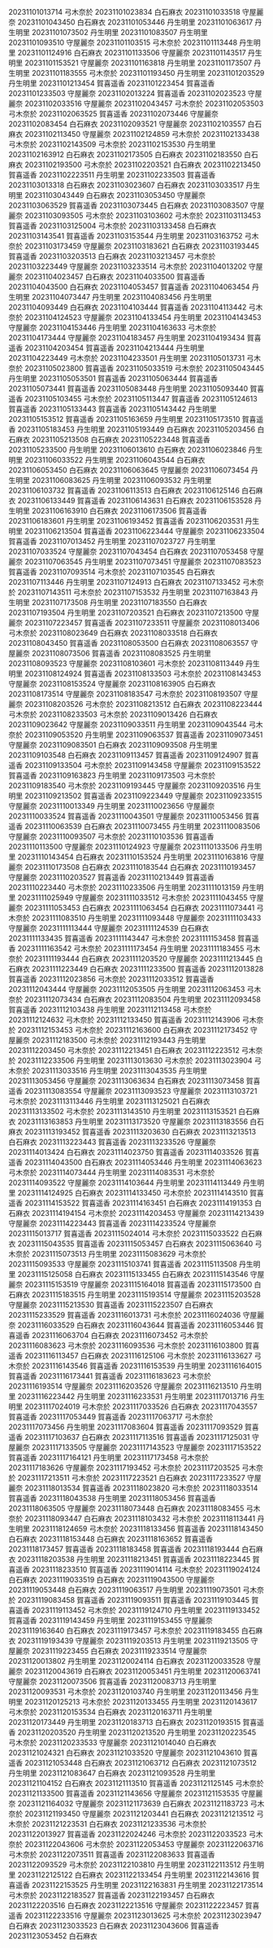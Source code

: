 20231101013714 弓木奈於
20231101023834 白石麻衣
20231101033518 守屋麗奈
20231101043450 白石麻衣
20231101053446 丹生明里
20231101063617 丹生明里
20231101073502 丹生明里
20231101083507 丹生明里
20231101093510 守屋麗奈
20231101103515 弓木奈於
20231101113448 丹生明里
20231101124916 白石麻衣
20231101133506 守屋麗奈
20231101143517 丹生明里
20231101153521 守屋麗奈
20231101163818 丹生明里
20231101173507 丹生明里
20231101183555 弓木奈於
20231101193450 丹生明里
20231101203529 丹生明里
20231101213454 賀喜遥香
20231101223454 賀喜遥香
20231101233503 守屋麗奈
20231102013224 賀喜遥香
20231102023523 守屋麗奈
20231102033516 守屋麗奈
20231102043457 弓木奈於
20231102053503 弓木奈於
20231102063525 賀喜遥香
20231102073446 守屋麗奈
20231102083454 白石麻衣
20231102093521 守屋麗奈
20231102103557 白石麻衣
20231102113450 守屋麗奈
20231102124859 弓木奈於
20231102133438 弓木奈於
20231102143509 弓木奈於
20231102153530 丹生明里
20231102163912 白石麻衣
20231102173505 白石麻衣
20231102183550 白石麻衣
20231102193500 弓木奈於
20231102203521 白石麻衣
20231102213450 賀喜遥香
20231102223511 丹生明里
20231102233503 賀喜遥香
20231103013318 白石麻衣
20231103023607 白石麻衣
20231103033517 丹生明里
20231103043449 白石麻衣
20231103053450 守屋麗奈
20231103063529 賀喜遥香
20231103073445 白石麻衣
20231103083507 守屋麗奈
20231103093505 弓木奈於
20231103103602 弓木奈於
20231103113453 賀喜遥香
20231103125004 弓木奈於
20231103133458 白石麻衣
20231103143541 賀喜遥香
20231103153544 丹生明里
20231103163752 弓木奈於
20231103173459 守屋麗奈
20231103183621 白石麻衣
20231103193445 賀喜遥香
20231103203513 白石麻衣
20231103213457 弓木奈於
20231103223449 守屋麗奈
20231103233514 弓木奈於
20231104013202 守屋麗奈
20231104023457 白石麻衣
20231104033500 賀喜遥香
20231104043500 白石麻衣
20231104053457 賀喜遥香
20231104063454 丹生明里
20231104073447 丹生明里
20231104083456 丹生明里
20231104093449 白石麻衣
20231104103444 賀喜遥香
20231104113442 弓木奈於
20231104124523 守屋麗奈
20231104133454 丹生明里
20231104143453 守屋麗奈
20231104153446 丹生明里
20231104163633 弓木奈於
20231104173444 守屋麗奈
20231104183457 丹生明里
20231104193434 賀喜遥香
20231104203454 賀喜遥香
20231104213444 丹生明里
20231104223449 弓木奈於
20231104233501 丹生明里
20231105013731 弓木奈於
20231105023800 賀喜遥香
20231105033519 弓木奈於
20231105043445 丹生明里
20231105053501 賀喜遥香
20231105063444 賀喜遥香
20231105073441 賀喜遥香
20231105083448 丹生明里
20231105093440 賀喜遥香
20231105103455 弓木奈於
20231105113447 賀喜遥香
20231105124613 賀喜遥香
20231105133443 賀喜遥香
20231105143442 丹生明里
20231105153512 賀喜遥香
20231105163659 丹生明里
20231105173510 賀喜遥香
20231105183453 丹生明里
20231105193449 白石麻衣
20231105203456 白石麻衣
20231105213508 白石麻衣
20231105223448 賀喜遥香
20231105233500 丹生明里
20231106013610 白石麻衣
20231106023846 丹生明里
20231106033522 丹生明里
20231106043544 白石麻衣
20231106053450 白石麻衣
20231106063645 守屋麗奈
20231106073454 丹生明里
20231106083625 丹生明里
20231106093532 丹生明里
20231106103732 賀喜遥香
20231106113513 白石麻衣
20231106125146 白石麻衣
20231106133449 賀喜遥香
20231106143631 白石麻衣
20231106153528 丹生明里
20231106163910 白石麻衣
20231106173506 賀喜遥香
20231106183601 丹生明里
20231106193452 賀喜遥香
20231106203531 丹生明里
20231106213504 賀喜遥香
20231106223444 守屋麗奈
20231106233504 賀喜遥香
20231107013452 丹生明里
20231107023727 丹生明里
20231107033524 守屋麗奈
20231107043454 白石麻衣
20231107053458 守屋麗奈
20231107063545 丹生明里
20231107073451 守屋麗奈
20231107083523 賀喜遥香
20231107093514 弓木奈於
20231107103545 白石麻衣
20231107113446 丹生明里
20231107124913 白石麻衣
20231107133452 弓木奈於
20231107143511 弓木奈於
20231107153532 丹生明里
20231107163843 丹生明里
20231107173508 丹生明里
20231107183550 白石麻衣
20231107193504 丹生明里
20231107203521 白石麻衣
20231107213500 守屋麗奈
20231107223457 賀喜遥香
20231107233511 守屋麗奈
20231108013406 弓木奈於
20231108023649 白石麻衣
20231108033518 白石麻衣
20231108043450 賀喜遥香
20231108053500 白石麻衣
20231108063557 守屋麗奈
20231108073506 賀喜遥香
20231108083525 丹生明里
20231108093523 守屋麗奈
20231108103601 弓木奈於
20231108113449 丹生明里
20231108124924 賀喜遥香
20231108133503 弓木奈於
20231108143453 守屋麗奈
20231108153524 守屋麗奈
20231108163905 白石麻衣
20231108173514 守屋麗奈
20231108183547 弓木奈於
20231108193507 守屋麗奈
20231108203526 弓木奈於
20231108213512 白石麻衣
20231108223444 弓木奈於
20231108233503 弓木奈於
20231109013426 白石麻衣
20231109023642 守屋麗奈
20231109033511 丹生明里
20231109043544 弓木奈於
20231109053520 丹生明里
20231109063537 賀喜遥香
20231109073451 守屋麗奈
20231109083501 白石麻衣
20231109093508 丹生明里
20231109103548 白石麻衣
20231109113457 賀喜遥香
20231109124907 賀喜遥香
20231109133504 弓木奈於
20231109143458 守屋麗奈
20231109153522 賀喜遥香
20231109163823 丹生明里
20231109173503 弓木奈於
20231109183540 弓木奈於
20231109193445 守屋麗奈
20231109203516 丹生明里
20231109213502 賀喜遥香
20231109223449 守屋麗奈
20231109233515 守屋麗奈
20231110013349 丹生明里
20231110023656 守屋麗奈
20231110033524 賀喜遥香
20231110043501 守屋麗奈
20231110053456 賀喜遥香
20231110063539 白石麻衣
20231110073455 丹生明里
20231110083506 守屋麗奈
20231110093507 弓木奈於
20231110103536 賀喜遥香
20231110113500 守屋麗奈
20231110124923 守屋麗奈
20231110133506 丹生明里
20231110143454 白石麻衣
20231110153524 丹生明里
20231110163816 守屋麗奈
20231110173508 白石麻衣
20231110183544 白石麻衣
20231110193457 守屋麗奈
20231110203527 賀喜遥香
20231110213449 賀喜遥香
20231110223440 弓木奈於
20231110233506 丹生明里
20231111013159 丹生明里
20231111025949 守屋麗奈
20231111033512 弓木奈於
20231111043455 守屋麗奈
20231111053453 白石麻衣
20231111063454 白石麻衣
20231111073441 弓木奈於
20231111083510 丹生明里
20231111093448 守屋麗奈
20231111103433 守屋麗奈
20231111113444 守屋麗奈
20231111124539 白石麻衣
20231111133435 賀喜遥香
20231111143447 弓木奈於
20231111153458 賀喜遥香
20231111163542 弓木奈於
20231111173454 丹生明里
20231111183455 弓木奈於
20231111193444 白石麻衣
20231111203520 守屋麗奈
20231111213445 白石麻衣
20231111223449 白石麻衣
20231111233500 賀喜遥香
20231112013828 賀喜遥香
20231112023856 弓木奈於
20231112033512 賀喜遥香
20231112043444 守屋麗奈
20231112053505 丹生明里
20231112063453 弓木奈於
20231112073434 白石麻衣
20231112083504 丹生明里
20231112093458 賀喜遥香
20231112103438 丹生明里
20231112113458 弓木奈於
20231112124632 弓木奈於
20231112133450 賀喜遥香
20231112143906 弓木奈於
20231112153453 弓木奈於
20231112163600 白石麻衣
20231112173452 守屋麗奈
20231112183500 弓木奈於
20231112193443 丹生明里
20231112203450 弓木奈於
20231112213451 白石麻衣
20231112223512 弓木奈於
20231112233506 丹生明里
20231113013630 弓木奈於
20231113023904 弓木奈於
20231113033516 丹生明里
20231113043535 丹生明里
20231113053456 守屋麗奈
20231113063634 白石麻衣
20231113073458 賀喜遥香
20231113083554 守屋麗奈
20231113093523 守屋麗奈
20231113103721 弓木奈於
20231113113446 丹生明里
20231113125021 白石麻衣
20231113133502 弓木奈於
20231113143510 丹生明里
20231113153521 白石麻衣
20231113163853 丹生明里
20231113173520 守屋麗奈
20231113183556 白石麻衣
20231113193452 賀喜遥香
20231113203630 白石麻衣
20231113213513 白石麻衣
20231113223443 賀喜遥香
20231113233526 守屋麗奈
20231114013424 白石麻衣
20231114023750 賀喜遥香
20231114033526 賀喜遥香
20231114043500 白石麻衣
20231114053446 丹生明里
20231114063623 弓木奈於
20231114073444 丹生明里
20231114083531 弓木奈於
20231114093522 守屋麗奈
20231114103644 丹生明里
20231114113449 丹生明里
20231114124925 白石麻衣
20231114133450 弓木奈於
20231114143510 賀喜遥香
20231114153522 賀喜遥香
20231114163451 白石麻衣
20231114191353 白石麻衣
20231114194154 弓木奈於
20231114203453 守屋麗奈
20231114213439 守屋麗奈
20231114223443 賀喜遥香
20231114233524 守屋麗奈
20231115013717 賀喜遥香
20231115024014 弓木奈於
20231115033522 白石麻衣
20231115043535 賀喜遥香
20231115053457 白石麻衣
20231115063640 弓木奈於
20231115073513 丹生明里
20231115083629 弓木奈於
20231115093533 守屋麗奈
20231115103741 賀喜遥香
20231115113508 丹生明里
20231115125058 白石麻衣
20231115133455 白石麻衣
20231115143546 守屋麗奈
20231115153519 守屋麗奈
20231115164018 賀喜遥香
20231115173500 白石麻衣
20231115183515 丹生明里
20231115193514 守屋麗奈
20231115203528 守屋麗奈
20231115213530 賀喜遥香
20231115223507 白石麻衣
20231115233529 賀喜遥香
20231116013731 弓木奈於
20231116024036 守屋麗奈
20231116033529 白石麻衣
20231116043644 賀喜遥香
20231116053446 賀喜遥香
20231116063704 白石麻衣
20231116073452 弓木奈於
20231116083623 弓木奈於
20231116093536 弓木奈於
20231116103800 賀喜遥香
20231116113457 白石麻衣
20231116125106 弓木奈於
20231116133627 弓木奈於
20231116143546 賀喜遥香
20231116153539 丹生明里
20231116164015 賀喜遥香
20231116173441 賀喜遥香
20231116183623 弓木奈於
20231116193514 守屋麗奈
20231116203526 守屋麗奈
20231116213510 丹生明里
20231116223442 丹生明里
20231116233531 丹生明里
20231117013716 丹生明里
20231117024019 弓木奈於
20231117033526 白石麻衣
20231117043557 賀喜遥香
20231117053449 賀喜遥香
20231117063717 弓木奈於
20231117073456 丹生明里
20231117083604 賀喜遥香
20231117093529 賀喜遥香
20231117103637 白石麻衣
20231117113516 賀喜遥香
20231117125031 守屋麗奈
20231117133505 守屋麗奈
20231117143523 守屋麗奈
20231117153522 賀喜遥香
20231117164121 丹生明里
20231117173458 弓木奈於
20231117183626 守屋麗奈
20231117193452 弓木奈於
20231117203525 弓木奈於
20231117213511 弓木奈於
20231117223521 白石麻衣
20231117233527 守屋麗奈
20231118013534 賀喜遥香
20231118023820 弓木奈於
20231118033514 賀喜遥香
20231118043538 丹生明里
20231118053456 賀喜遥香
20231118063505 守屋麗奈
20231118073448 白石麻衣
20231118083455 弓木奈於
20231118093447 白石麻衣
20231118103432 弓木奈於
20231118113441 丹生明里
20231118124659 弓木奈於
20231118133456 賀喜遥香
20231118143450 白石麻衣
20231118153448 白石麻衣
20231118163652 賀喜遥香
20231118173457 賀喜遥香
20231118183458 賀喜遥香
20231118193444 白石麻衣
20231118203538 丹生明里
20231118213451 賀喜遥香
20231118223445 賀喜遥香
20231118233510 賀喜遥香
20231119014114 弓木奈於
20231119024124 白石麻衣
20231119033519 白石麻衣
20231119043500 守屋麗奈
20231119053448 白石麻衣
20231119063517 丹生明里
20231119073501 弓木奈於
20231119083458 賀喜遥香
20231119093511 賀喜遥香
20231119103445 賀喜遥香
20231119113452 弓木奈於
20231119124710 丹生明里
20231119133452 賀喜遥香
20231119143459 丹生明里
20231119153455 守屋麗奈
20231119163640 白石麻衣
20231119173457 弓木奈於
20231119183455 白石麻衣
20231119193439 守屋麗奈
20231119203513 丹生明里
20231119213505 守屋麗奈
20231119223455 白石麻衣
20231119233514 守屋麗奈
20231120013802 丹生明里
20231120024114 白石麻衣
20231120033528 守屋麗奈
20231120043619 白石麻衣
20231120053451 丹生明里
20231120063741 守屋麗奈
20231120073506 賀喜遥香
20231120083713 丹生明里
20231120093531 弓木奈於
20231120103740 丹生明里
20231120113456 丹生明里
20231120125213 弓木奈於
20231120133455 丹生明里
20231120143617 弓木奈於
20231120153534 白石麻衣
20231120163711 丹生明里
20231120173449 丹生明里
20231120183713 白石麻衣
20231120193515 賀喜遥香
20231120203520 丹生明里
20231120213520 丹生明里
20231120223545 弓木奈於
20231120233533 守屋麗奈
20231121014040 白石麻衣
20231121024321 白石麻衣
20231121033520 守屋麗奈
20231121043610 賀喜遥香
20231121053448 白石麻衣
20231121063712 白石麻衣
20231121073512 丹生明里
20231121083647 白石麻衣
20231121093528 丹生明里
20231121104152 白石麻衣
20231121113510 賀喜遥香
20231121125145 弓木奈於
20231121133500 賀喜遥香
20231121143656 守屋麗奈
20231121153535 守屋麗奈
20231121164032 守屋麗奈
20231121173639 白石麻衣
20231121183723 弓木奈於
20231121193450 守屋麗奈
20231121203441 白石麻衣
20231121213512 弓木奈於
20231121223531 白石麻衣
20231121233536 弓木奈於
20231122013927 賀喜遥香
20231122024246 弓木奈於
20231122033523 弓木奈於
20231122043606 弓木奈於
20231122053453 守屋麗奈
20231122063716 弓木奈於
20231122073511 賀喜遥香
20231122083633 賀喜遥香
20231122093529 弓木奈於
20231122103810 丹生明里
20231122113512 丹生明里
20231122125122 白石麻衣
20231122133454 丹生明里
20231122143616 賀喜遥香
20231122153525 丹生明里
20231122163831 丹生明里
20231122173514 弓木奈於
20231122183527 賀喜遥香
20231122193457 白石麻衣
20231122203516 白石麻衣
20231122213516 守屋麗奈
20231122223457 賀喜遥香
20231122233516 守屋麗奈
20231123013625 弓木奈於
20231123023947 白石麻衣
20231123033523 白石麻衣
20231123043606 賀喜遥香
20231123053452 白石麻衣
